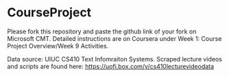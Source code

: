 # CourseProject

Please fork this repository and paste the github link of your fork on Microsoft CMT. Detailed instructions are on Coursera under Week 1: Course Project Overview/Week 9 Activities.

Data source: UIUC CS410 Text Infomraiton Systems. Scraped lecture videos and scripts are found here: https://uofi.box.com/v/cs410lecturevideodata
